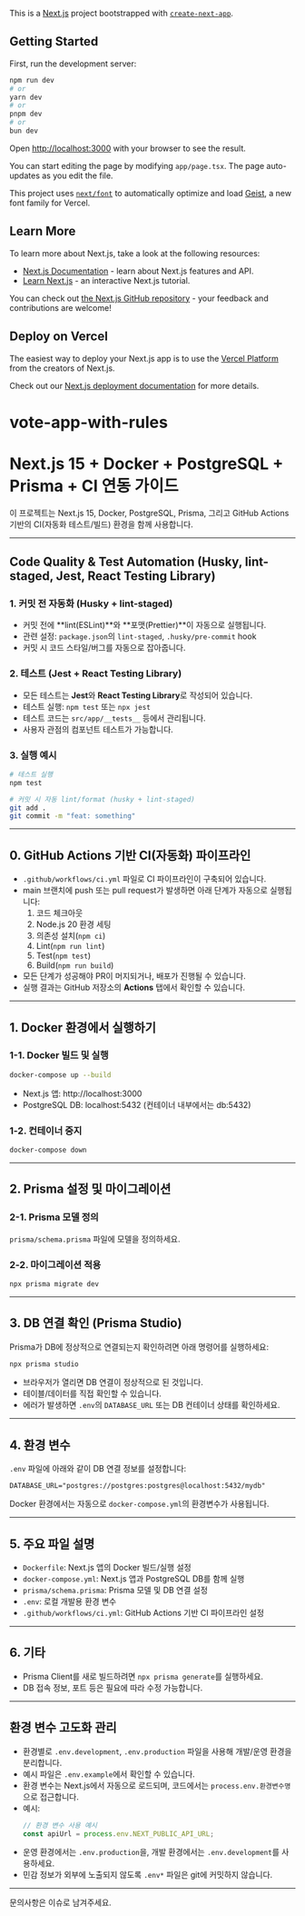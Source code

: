 This is a [Next.js](https://nextjs.org) project bootstrapped with [`create-next-app`](https://nextjs.org/docs/app/api-reference/cli/create-next-app).

## Getting Started

First, run the development server:

```bash
npm run dev
# or
yarn dev
# or
pnpm dev
# or
bun dev
```

Open [http://localhost:3000](http://localhost:3000) with your browser to see the result.

You can start editing the page by modifying `app/page.tsx`. The page auto-updates as you edit the file.

This project uses [`next/font`](https://nextjs.org/docs/app/building-your-application/optimizing/fonts) to automatically optimize and load [Geist](https://vercel.com/font), a new font family for Vercel.

## Learn More

To learn more about Next.js, take a look at the following resources:

- [Next.js Documentation](https://nextjs.org/docs) - learn about Next.js features and API.
- [Learn Next.js](https://nextjs.org/learn) - an interactive Next.js tutorial.

You can check out [the Next.js GitHub repository](https://github.com/vercel/next.js) - your feedback and contributions are welcome!

## Deploy on Vercel

The easiest way to deploy your Next.js app is to use the [Vercel Platform](https://vercel.com/new?utm_medium=default-template&filter=next.js&utm_source=create-next-app&utm_campaign=create-next-app-readme) from the creators of Next.js.

Check out our [Next.js deployment documentation](https://nextjs.org/docs/app/building-your-application/deploying) for more details.

# vote-app-with-rules

# Next.js 15 + Docker + PostgreSQL + Prisma + CI 연동 가이드

이 프로젝트는 Next.js 15, Docker, PostgreSQL, Prisma, 그리고 GitHub Actions 기반의 CI(자동화 테스트/빌드) 환경을 함께 사용합니다.

---

## Code Quality & Test Automation (Husky, lint-staged, Jest, React Testing Library)

### 1. 커밋 전 자동화 (Husky + lint-staged)

- 커밋 전에 **lint(ESLint)**와 **포맷(Prettier)**이 자동으로 실행됩니다.
- 관련 설정: `package.json`의 `lint-staged`, `.husky/pre-commit` hook
- 커밋 시 코드 스타일/버그를 자동으로 잡아줍니다.

### 2. 테스트 (Jest + React Testing Library)

- 모든 테스트는 **Jest**와 **React Testing Library**로 작성되어 있습니다.
- 테스트 실행: `npm test` 또는 `npx jest`
- 테스트 코드는 `src/app/__tests__` 등에서 관리됩니다.
- 사용자 관점의 컴포넌트 테스트가 가능합니다.

### 3. 실행 예시

```bash
# 테스트 실행
npm test

# 커밋 시 자동 lint/format (husky + lint-staged)
git add .
git commit -m "feat: something"
```

---

## 0. GitHub Actions 기반 CI(자동화) 파이프라인

- `.github/workflows/ci.yml` 파일로 CI 파이프라인이 구축되어 있습니다.
- main 브랜치에 push 또는 pull request가 발생하면 아래 단계가 자동으로 실행됩니다:
  1. 코드 체크아웃
  2. Node.js 20 환경 세팅
  3. 의존성 설치(`npm ci`)
  4. Lint(`npm run lint`)
  5. Test(`npm test`)
  6. Build(`npm run build`)
- 모든 단계가 성공해야 PR이 머지되거나, 배포가 진행될 수 있습니다.
- 실행 결과는 GitHub 저장소의 **Actions** 탭에서 확인할 수 있습니다.

---

## 1. Docker 환경에서 실행하기

### 1-1. Docker 빌드 및 실행

```bash
docker-compose up --build
```

- Next.js 앱: http://localhost:3000
- PostgreSQL DB: localhost:5432 (컨테이너 내부에서는 db:5432)

### 1-2. 컨테이너 중지

```bash
docker-compose down
```

---

## 2. Prisma 설정 및 마이그레이션

### 2-1. Prisma 모델 정의

`prisma/schema.prisma` 파일에 모델을 정의하세요.

### 2-2. 마이그레이션 적용

```bash
npx prisma migrate dev
```

---

## 3. DB 연결 확인 (Prisma Studio)

Prisma가 DB에 정상적으로 연결되는지 확인하려면 아래 명령어를 실행하세요:

```bash
npx prisma studio
```

- 브라우저가 열리면 DB 연결이 정상적으로 된 것입니다.
- 테이블/데이터를 직접 확인할 수 있습니다.
- 에러가 발생하면 `.env`의 `DATABASE_URL` 또는 DB 컨테이너 상태를 확인하세요.

---

## 4. 환경 변수

`.env` 파일에 아래와 같이 DB 연결 정보를 설정합니다:

```
DATABASE_URL="postgres://postgres:postgres@localhost:5432/mydb"
```

Docker 환경에서는 자동으로 `docker-compose.yml`의 환경변수가 사용됩니다.

---

## 5. 주요 파일 설명

- `Dockerfile`: Next.js 앱의 Docker 빌드/실행 설정
- `docker-compose.yml`: Next.js 앱과 PostgreSQL DB를 함께 실행
- `prisma/schema.prisma`: Prisma 모델 및 DB 연결 설정
- `.env`: 로컬 개발용 환경 변수
- `.github/workflows/ci.yml`: GitHub Actions 기반 CI 파이프라인 설정

---

## 6. 기타

- Prisma Client를 새로 빌드하려면 `npx prisma generate`를 실행하세요.
- DB 접속 정보, 포트 등은 필요에 따라 수정 가능합니다.

---

## 환경 변수 고도화 관리

- 환경별로 `.env.development`, `.env.production` 파일을 사용해 개발/운영 환경을 분리합니다.
- 예시 파일은 `.env.example`에서 확인할 수 있습니다.
- 환경 변수는 Next.js에서 자동으로 로드되며, 코드에서는 `process.env.환경변수명`으로 접근합니다.
- 예시:
  ```ts
  // 환경 변수 사용 예시
  const apiUrl = process.env.NEXT_PUBLIC_API_URL;
  ```
- 운영 환경에서는 `.env.production`을, 개발 환경에서는 `.env.development`를 사용하세요.
- 민감 정보가 외부에 노출되지 않도록 `.env*` 파일은 git에 커밋하지 않습니다.

---

문의사항은 이슈로 남겨주세요.

